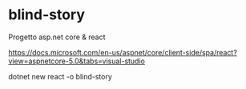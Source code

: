 # blind-story
Progetto asp.net core &amp; react


https://docs.microsoft.com/en-us/aspnet/core/client-side/spa/react?view=aspnetcore-5.0&tabs=visual-studio

dotnet new react -o blind-story

